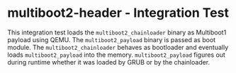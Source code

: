 # multiboot2-header - Integration Test

This integration test loads the `multiboot2_chainloader` binary as Multiboot1
payload using QEMU. The `multiboot2_payload` binary is passed as boot module.
The `multiboot2_chainloader` behaves as bootloader and eventually loads
`multiboot2_payload` into the memory. `multiboot2_payload` figures out during
runtime whether it was loaded by GRUB or by the chainloader.
